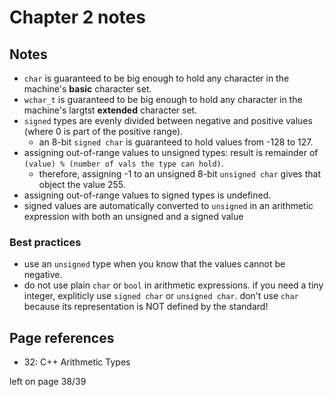 # Chapter 2 notes

## Notes

- `char` is guaranteed to be big enough to hold any character in the machine's **basic** character set.
- `wchar_t` is guaranteed to be big enough to hold any character in the machine's largtst **extended** character set.
- `signed` types are evenly divided between negative and positive values (where 0 is part of the positive range).
  - an 8-bit `signed char` is guaranteed to hold values from -128 to 127.
- assigning out-of-range values to unsigned types: result is remainder of `(value) % (number of vals the type can hold)`.
  - therefore, assigning -1 to an unsigned 8-bit `unsigned char` gives that object the value 255.
- assigning out-of-range values to signed types is undefined.
- signed values are automatically converted to `unsigned` in an arithmetic expression with both an unsigned and a signed value

### Best practices

- use an `unsigned` type when you know that the values cannot be negative.
- do not use plain `char` or `bool` in arithmetic expressions. if you need a tiny integer, expliticly use `signed char` or `unsigned char`. don't use `char` because its representation is NOT defined by the standard!

## Page references

- 32: C++ Arithmetic Types


left on page 38/39
